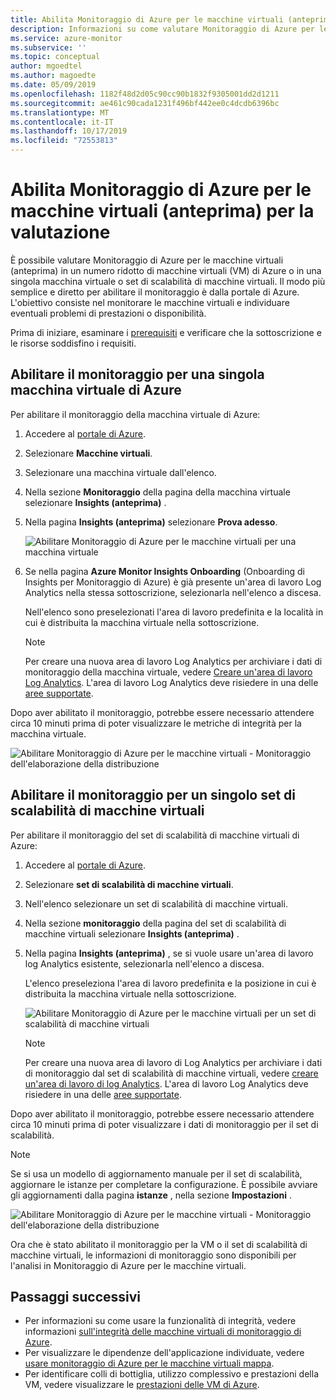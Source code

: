 ```yaml
---
title: Abilita Monitoraggio di Azure per le macchine virtuali (anteprima) per la valutazione | Microsoft Docs
description: Informazioni su come valutare Monitoraggio di Azure per le macchine virtuali in una singola macchina virtuale di Azure o in un set di scalabilità di macchine virtuali.
ms.service: azure-monitor
ms.subservice: ''
ms.topic: conceptual
author: mgoedtel
ms.author: magoedte
ms.date: 05/09/2019
ms.openlocfilehash: 1182f48d2d05c90cc90b1832f9305001dd2d1211
ms.sourcegitcommit: ae461c90cada1231f496bf442ee0c4dcdb6396bc
ms.translationtype: MT
ms.contentlocale: it-IT
ms.lasthandoff: 10/17/2019
ms.locfileid: "72553813"
---
```

# <a name="enable-azure-monitor-for-vms-preview-for-evaluation"></a>Abilita Monitoraggio di Azure per le macchine virtuali (anteprima) per la valutazione

È possibile valutare Monitoraggio di Azure per le macchine virtuali (anteprima) in un numero ridotto di macchine virtuali (VM) di Azure o in una singola macchina virtuale o set di scalabilità di macchine virtuali. Il modo più semplice e diretto per abilitare il monitoraggio è dalla portale di Azure. L'obiettivo consiste nel monitorare le macchine virtuali e individuare eventuali problemi di prestazioni o disponibilità. 

Prima di iniziare, esaminare i [prerequisiti](vminsights-enable-overview.md) e verificare che la sottoscrizione e le risorse soddisfino i requisiti.  

## <a name="enable-monitoring-for-a-single-azure-vm"></a>Abilitare il monitoraggio per una singola macchina virtuale di Azure
Per abilitare il monitoraggio della macchina virtuale di Azure:

1. Accedere al [portale di Azure](https://portal.azure.com).

1. Selezionare **Macchine virtuali**.

1. Selezionare una macchina virtuale dall'elenco.

1. Nella sezione **Monitoraggio** della pagina della macchina virtuale selezionare **Insights (anteprima)** .

1. Nella pagina **Insights (anteprima)** selezionare **Prova adesso**.

    ![Abilitare Monitoraggio di Azure per le macchine virtuali per una macchina virtuale](./media/vminsights-enable-single-vm/enable-vminsights-vm-portal-01.png)

1. Se nella pagina **Azure Monitor Insights Onboarding** (Onboarding di Insights per Monitoraggio di Azure) è già presente un'area di lavoro Log Analytics nella stessa sottoscrizione, selezionarla nell'elenco a discesa.  

    Nell'elenco sono preselezionati l'area di lavoro predefinita e la località in cui è distribuita la macchina virtuale nella sottoscrizione. 

    >[!NOTE]
    >Per creare una nuova area di lavoro Log Analytics per archiviare i dati di monitoraggio della macchina virtuale, vedere [Creare un'area di lavoro Log Analytics](../../azure-monitor/learn/quick-create-workspace.md). L'area di lavoro Log Analytics deve risiedere in una delle [aree supportate](vminsights-enable-overview.md#log-analytics).

Dopo aver abilitato il monitoraggio, potrebbe essere necessario attendere circa 10 minuti prima di poter visualizzare le metriche di integrità per la macchina virtuale.

![Abilitare Monitoraggio di Azure per le macchine virtuali - Monitoraggio dell'elaborazione della distribuzione](./media/vminsights-enable-single-vm/onboard-vminsights-vm-portal-status.png)

## <a name="enable-monitoring-for-a-single-virtual-machine-scale-set"></a>Abilitare il monitoraggio per un singolo set di scalabilità di macchine virtuali

Per abilitare il monitoraggio del set di scalabilità di macchine virtuali di Azure:

1. Accedere al [portale di Azure](https://portal.azure.com).

2. Selezionare **set di scalabilità di macchine virtuali**.

3. Nell'elenco selezionare un set di scalabilità di macchine virtuali.

4. Nella sezione **monitoraggio** della pagina del set di scalabilità di macchine virtuali selezionare **Insights (anteprima)** .

5. Nella pagina **Insights (anteprima)** , se si vuole usare un'area di lavoro log Analytics esistente, selezionarla nell'elenco a discesa.

    L'elenco preseleziona l'area di lavoro predefinita e la posizione in cui è distribuita la macchina virtuale nella sottoscrizione. 

    ![Abilitare Monitoraggio di Azure per le macchine virtuali per un set di scalabilità di macchine virtuali](./media/vminsights-enable-single-vm/enable-vminsights-vmss-portal-01.png)

    >[!NOTE]
    >Per creare una nuova area di lavoro di Log Analytics per archiviare i dati di monitoraggio dal set di scalabilità di macchine virtuali, vedere [creare un'area di lavoro di log Analytics](../learn/quick-create-workspace.md). L'area di lavoro Log Analytics deve risiedere in una delle [aree supportate](vminsights-enable-overview.md#log-analytics).

Dopo aver abilitato il monitoraggio, potrebbe essere necessario attendere circa 10 minuti prima di poter visualizzare i dati di monitoraggio per il set di scalabilità.

>[!NOTE]
>Se si usa un modello di aggiornamento manuale per il set di scalabilità, aggiornare le istanze per completare la configurazione. È possibile avviare gli aggiornamenti dalla pagina **istanze** , nella sezione **Impostazioni** .

![Abilitare Monitoraggio di Azure per le macchine virtuali - Monitoraggio dell'elaborazione della distribuzione](./media/vminsights-enable-single-vm/onboard-vminsights-vmss-portal-status-01.png)

Ora che è stato abilitato il monitoraggio per la VM o il set di scalabilità di macchine virtuali, le informazioni di monitoraggio sono disponibili per l'analisi in Monitoraggio di Azure per le macchine virtuali. 

## <a name="next-steps"></a>Passaggi successivi

* Per informazioni su come usare la funzionalità di integrità, vedere informazioni [sull'integrità delle macchine virtuali di monitoraggio di Azure](vminsights-health.md). 
* Per visualizzare le dipendenze dell'applicazione individuate, vedere [usare monitoraggio di Azure per le macchine virtuali mappa](vminsights-maps.md). 
* Per identificare colli di bottiglia, utilizzo complessivo e prestazioni della VM, vedere visualizzare le [prestazioni delle VM di Azure](vminsights-performance.md).